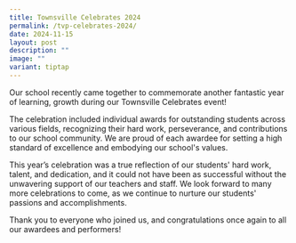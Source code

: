 ```yaml
---
title: Townsville Celebrates 2024
permalink: /tvp-celebrates-2024/
date: 2024-11-15
layout: post
description: ""
image: ""
variant: tiptap
---
```

<p>Our school recently came together to commemorate another fantastic year
of learning, growth during our Townsville Celebrates event!</p>
<p>The celebration included individual awards for outstanding students across
various fields, recognizing their hard work, perseverance, and contributions
to our school community. We are proud of each awardee for setting a high
standard of excellence and embodying our school's values.</p>
<p>This year’s celebration was a true reflection of our students' hard work,
talent, and dedication, and it could not have been as successful without
the unwavering support of our teachers and staff. We look forward to many
more celebrations to come, as we continue to nurture our students' passions
and accomplishments.</p>
<p>Thank you to everyone who joined us, and congratulations once again to
all our awardees and performers!</p>